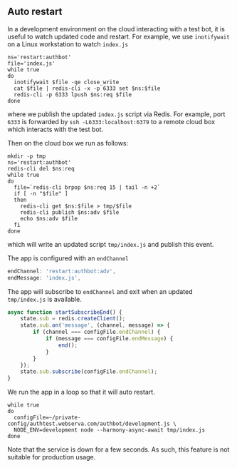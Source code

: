 
## Auto restart

In a development environment on the cloud interacting with a test bot, it is useful to watch updated code and restart. For example, we use `inotifywait` on a Linux workstation to watch `index.js`
```shell
ns='restart:authbot'
file='index.js'
while true
do
  inotifywait $file -qe close_write
  cat $file | redis-cli -x -p 6333 set $ns:$file
  redis-cli -p 6333 lpush $ns:req $file
done
```
where we publish the updated `index.js` script via Redis. For example, port `6333` is forwarded by `ssh -L6333:localhost:6379` to a remote cloud box which interacts with the test bot.

Then on the cloud box we run as follows:
```shell
mkdir -p tmp
ns='restart:authbot'
redis-cli del $ns:req
while true
do
  file=`redis-cli brpop $ns:req 15 | tail -n +2`
  if [ -n "$file" ]
  then
    redis-cli get $ns:$file > tmp/$file
    redis-cli publish $ns:adv $file
    echo $ns:adv $file
  fi
done

```
which will write an updated script `tmp/index.js` and publish this event.

The app is configured with an `endChannel`
```javascript
endChannel: 'restart:authbot:adv',
endMessage: 'index.js',
```
The app will subscribe to `endChannel` and exit when an updated `tmp/index.js` is available.
```javascript
async function startSubscribeEnd() {
    state.sub = redis.createClient();
    state.sub.on('message', (channel, message) => {
        if (channel === configFile.endChannel) {
            if (message === configFile.endMessage) {
                end();
            }
        }
    });
    state.sub.subscribe(configFile.endChannel);
}
```

We run the app in a loop so that it will auto restart.
```shell
while true
do
  configFile=~/private-config/authtest.webserva.com/authbot/development.js \
  NODE_ENV=development node --harmony-async-await tmp/index.js
done
```

Note that the service is down for a few seconds. As such, this feature is not suitable for production usage.
